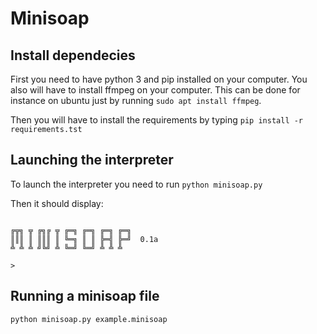 # Minisoap
## Install dependecies
First you need to have python 3 and pip installed on your computer.
You also will have to install ffmpeg on your computer. This can be done for instance on ubuntu just by running ```sudo apt install ffmpeg```.

Then you will have to install the requirements by typing ```pip install -r requirements.tst```

## Launching the interpreter
To launch the interpreter you need to run ```python minisoap.py``` 

Then it should display:

```

╔╦╗ ╦ ╔╗╔ ╦ ╔═╗ ╔═╗ ╔═╗ ╔═╗
║║║ ║ ║║║ ║ ╚═╗ ║ ║ ╠═╣ ╠═╝  0.1a
╩ ╩ ╩ ╝╚╝ ╩ ╚═╝ ╚═╝ ╩ ╩ ╩

>
```

## Running a minisoap file

```python minisoap.py example.minisoap```
